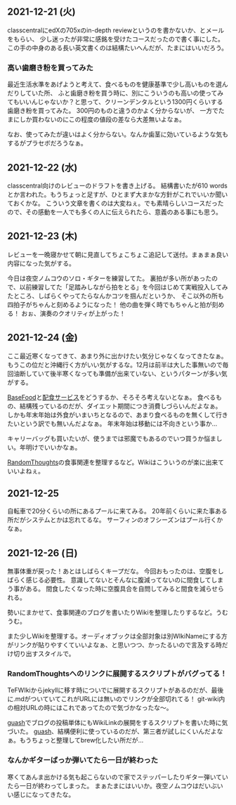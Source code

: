 ## 2021-12-21 (火)

classcentralにedXの705xのin-depth reviewというのを書かないか、とメールをもらい、
少し迷ったが非常に感銘を受けたコースだったので書く事にした。
この手の中身のある長い英文書くのは結構たいへんだが、たまにはいいだろう。

### 高い歯磨き粉を買ってみた

最近生活水準をあげようと考えて、食べるものを健康基準で少し高いものを選んだりしていた所、
ふと歯磨き粉を買う時に、別にこういうのも高いの使ってみてもいいんじゃないか？と思って、クリーンデンタルという1300円くらいする歯磨き粉を買ってみた。
300円のものと違うのかよく分からないが、
一方でたまにしか買わないのにこの程度の値段の差なら大差無いよなぁ。

なお、使ってみたが違いはよく分からない。なんか歯茎に効いているような気もするがプラセボだろうなぁ。

## 2021-12-22 (水)

classcentral向けのレビューのドラフトを書き上げる。
結構書いたが610 wordsとか言われた。もうちょっと足すが、ひとまず大まかな方針がこれでいいか聞いておくかな。
こういう文章を書くのは大変ねぇ。でも素晴らしいコースだったので、その感動を一人でも多くの人に伝えられたら、意義のある事にも思う。

## 2021-12-23 (木)

レビューを一晩寝かせて朝に見直してちょこちょこ追記して送付。まぁまぁ良い内容になった気がする。

今日は夜空ノムコウのソロ・ギターを練習してた。
裏拍が多い所があったので、以前練習してた「足踏みしながら拍をとる」を今回はじめて実戦投入してみたところ、しばらくやってたらなんかコツを掴んだというか、
そこ以外の所も四拍子がちゃんと刻めるようになった！
他の曲を弾く時でもちゃんと拍が刻める！
おぉ、演奏のクオリティが上がった！

## 2021-12-24 (金)

ここ最近寒くなってきて、あまり外に出かけたい気分じゃなくなってきたなぁ。
もうこの位だと沖縄行く方がいい気がするな。12月は前半は大した事無いので毎回油断していて後半寒くなっても準備が出来ていない、というパターンが多い気がする。

[BaseFood](BaseFood.md)と[配食サービス](配食サービス.md)をどうするか、そろそろ考えないとなぁ。
食べるもの、結構残っているのだが、ダイエット期間につき消費しづらいんだよなぁ。
しかも年末年始は外食がいまいちとなるので、あまり食べるものを無くして行きたいという訳でも無いんだよなぁ。
年末年始は移動には不向きという事か…

キャリーバッグも買いたいが、使うまでは邪魔でもあるのでいつ買うか悩ましい。年明けでいいかなぁ。

[RandomThoughts](RandomThoughts.md)の食事関連を整理するなど。Wikiはこういうのが楽に出来ていいよねぇ。

## 2021-12-25

自転車で20分くらいの所にあるプールに来てみる。
20年前くらいに来た事ある所だがシステムとかは忘れてるな。
サーフィンのオフシーズンはプール行くかなぁ。

## 2021-12-26 (日)

無事体重が戻った！あとはしばらくキープだな。
今回おもったのは、空腹をしばらく感じる必要性。
意識してないとそんなに腹減ってないのに間食してしまう事がある。
間食したくなった時に空腹具合を自問してみると間食を減らせられる。

勢いにまかせて、食事関連のブログを書いたりWikiを整理したりするなど。うむうむ。

また少しWikiを整理する。オーディオブックは全部対象は別WIkiNameにする方がリンクが貼りやすくていいよなぁ、と思いつつ、かったるいので言及する時だけ切り出すスタイルで。

### RandomThoughtsへのリンクに展開するスクリプトがバグってる！

TeFWIkiからjekyllに移す時についでに展開するスクリプトがあるのだが、最後に.mdがついていてこれがURLには無いのでリンクが全部切れてる！
git-wiki内の相対URLの時にはこれであってたので気づかなったな〜。

[guash](guash.md)でブログの投稿単体にもWikiLinkの展開をするスクリプトを書いた時に気づいた。
[guash](guash.md)、結構便利に使っているのだが、第三者が試しにくいんだよなぁ。もうちょっと整理してbrew化したい所だが…

### なんかギターばっか弾いてたら一日が終わった

寒くてあんま出かける気も起こらないので家でステッパーしたりギター弾いていたら一日が終わってしまった。
まぁたまにはいいか。夜空ノムコウはだいぶいい感じになってきたな。